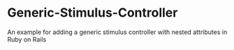 # Generic-Stimulus-Controller
An example for adding a generic stimulus controller with nested attributes in Ruby on Rails
